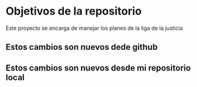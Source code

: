 # Objetivos de la repositorio

Este proyecto se encarga de manejar los planes de la liga de la justicia

## Estos cambios son nuevos dede github
## Estos cambios son nuevos desde mi repositorio local 
